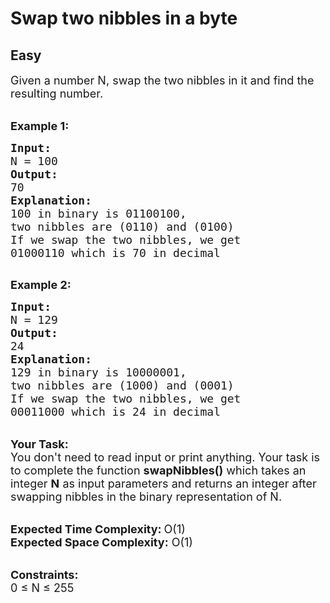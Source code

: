 # Swap two nibbles in a byte
## Easy
<div class="problem-statement">
                <p></p><p><span style="font-size:18px">Given a number N, swap the two nibbles in it and find the resulting number.&nbsp;</span><br>
&nbsp;</p>

<p><span style="font-size:18px"><strong>Example 1:</strong></span></p>

<pre><span style="font-size:18px"><strong>Input:</strong>
N = 100
<strong>Output:</strong>
70
<strong>Explanation:</strong>
100 in binary is 01100100, 
</span><span style="font-size:20px"><span style="font-size:18px">two nibbles are (0110) and (0100)
If we swap the two nibbles, we get
01000110 which is 70 in decimal
</span></span>
</pre>

<p><span style="font-size:18px"><strong>Example 2:</strong></span></p>

<pre><span style="font-size:18px"><strong>Input:</strong>
N = 129
<strong>Output:</strong>
24
<strong>Explanation:</strong>
129 in binary is 10000001, 
</span><span style="font-size:20px"><span style="font-size:18px">two nibbles are (</span></span><span style="font-size:18px">1000</span><span style="font-size:20px"><span style="font-size:18px">) and (</span></span><span style="font-size:18px">0001</span><span style="font-size:20px"><span style="font-size:18px">)
If we swap the two nibbles, we get
</span></span><span style="font-size:18px">0001</span><span style="font-size:18px">1000</span><span style="font-size:20px"><span style="font-size:18px"> which is 24 in decimal</span></span></pre>

<p><br>
<span style="font-size:18px"><strong>Your Task:</strong><br>
You don't need to read input or print anything. Your task is to complete the function <strong>swapNibbles()</strong>&nbsp;which takes&nbsp;an integer <strong>N</strong>&nbsp;as input parameters&nbsp;and returns an integer after swapping nibbles in the binary representation of N.</span><br>
&nbsp;</p>

<p><span style="font-size:18px"><strong>Expected Time Complexity:</strong></span> <span style="font-size:18px">O(1)<br>
<strong>Expected Space Complexity:</strong> O(1)</span><br>
&nbsp;</p>

<p><span style="font-size:18px"><strong>Constraints:</strong><br>
0 ≤ N ≤ 255</span></p>
 <p></p>
            </div>